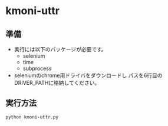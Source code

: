 # kmoni-uttr

## 準備

- 実行には以下のパッケージが必要です。
    - selenium
    - time
    - subprocess
- seleniumのchrome用ドライバをダウンロードし
  パスを6行目のDRIVER_PATHに格納してください。

## 実行方法
```
python kmoni-uttr.py
```
